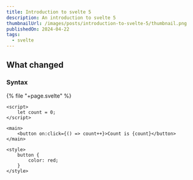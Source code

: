 ```yaml
---
title: Introduction to svelte 5
description: An introduction to svelte 5
thumbnailUrl: /images/posts/introduction-to-svelte-5/thumbnail.png
publishedOn: 2024-04-22
tags:
  - svelte
---
```


## What changed

### Syntax

{% file "+page.svelte" %}

```svelte
<script>
	let count = 0;
</script>

<main>
	<button on:click={() => count++}>Count is {count}</button>
</main>

<style>
	button {
		color: red;
	}
</style>
```
